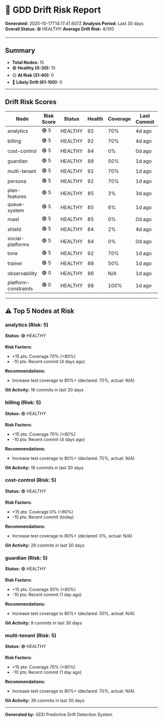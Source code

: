 # 🔮 GDD Drift Risk Report

**Generated:** 2025-10-17T14:17:41.607Z
**Analysis Period:** Last 30 days
**Overall Status:** 🟢 HEALTHY
**Average Drift Risk:** 4/100

---

## Summary

- **Total Nodes:** 15
- 🟢 **Healthy (0-30):** 15
- 🟡 **At Risk (31-60):** 0
- 🔴 **Likely Drift (61-100):** 0

---

## Drift Risk Scores

| Node | Risk Score | Status | Health | Coverage | Last Commit | Warnings |
|------|------------|--------|--------|----------|-------------|----------|
| analytics | 🟢 5 | HEALTHY | 92 | 70% | 4d ago | 0 |
| billing | 🟢 5 | HEALTHY | 92 | 70% | 4d ago | 0 |
| cost-control | 🟢 5 | HEALTHY | 84 | 0% | 0d ago | 0 |
| guardian | 🟢 5 | HEALTHY | 88 | 50% | 1d ago | 0 |
| multi-tenant | 🟢 5 | HEALTHY | 92 | 70% | 1d ago | 0 |
| persona | 🟢 5 | HEALTHY | 92 | 70% | 1d ago | 0 |
| plan-features | 🟢 5 | HEALTHY | 85 | 3% | 3d ago | 0 |
| queue-system | 🟢 5 | HEALTHY | 85 | 6% | 1d ago | 0 |
| roast | 🟢 5 | HEALTHY | 85 | 0% | 0d ago | 0 |
| shield | 🟢 5 | HEALTHY | 84 | 2% | 4d ago | 0 |
| social-platforms | 🟢 5 | HEALTHY | 84 | 0% | 0d ago | 0 |
| tone | 🟢 5 | HEALTHY | 92 | 70% | 1d ago | 0 |
| trainer | 🟢 5 | HEALTHY | 88 | 50% | 1d ago | 0 |
| observability | 🟢 0 | HEALTHY | 86 | N/A | 1d ago | 0 |
| platform-constraints | 🟢 0 | HEALTHY | 98 | 100% | 1d ago | 0 |

---

## ⚠️ Top 5 Nodes at Risk

### analytics (Risk: 5)

**Status:** 🟢 HEALTHY

**Risk Factors:**
- +15 pts: Coverage 70% (<80%)
- -10 pts: Recent commit (4 days ago)

**Recommendations:**
- Increase test coverage to 80%+ (declared: 70%, actual: N/A)

**Git Activity:** 16 commits in last 30 days

### billing (Risk: 5)

**Status:** 🟢 HEALTHY

**Risk Factors:**
- +15 pts: Coverage 70% (<80%)
- -10 pts: Recent commit (4 days ago)

**Recommendations:**
- Increase test coverage to 80%+ (declared: 70%, actual: N/A)

**Git Activity:** 18 commits in last 30 days

### cost-control (Risk: 5)

**Status:** 🟢 HEALTHY

**Risk Factors:**
- +15 pts: Coverage 0% (<80%)
- -10 pts: Recent commit (today)

**Recommendations:**
- Increase test coverage to 80%+ (declared: 0%, actual: N/A)

**Git Activity:** 29 commits in last 30 days

### guardian (Risk: 5)

**Status:** 🟢 HEALTHY

**Risk Factors:**
- +15 pts: Coverage 50% (<80%)
- -10 pts: Recent commit (1 day ago)

**Recommendations:**
- Increase test coverage to 80%+ (declared: 50%, actual: N/A)

**Git Activity:** 9 commits in last 30 days

### multi-tenant (Risk: 5)

**Status:** 🟢 HEALTHY

**Risk Factors:**
- +15 pts: Coverage 70% (<80%)
- -10 pts: Recent commit (1 day ago)

**Recommendations:**
- Increase test coverage to 80%+ (declared: 70%, actual: N/A)

**Git Activity:** 39 commits in last 30 days

---

**Generated by:** GDD Predictive Drift Detection System
